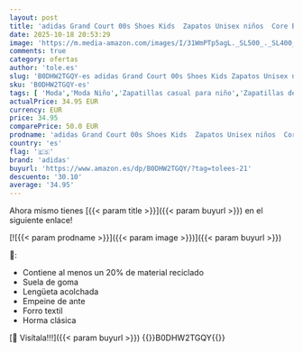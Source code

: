 ```yaml
---
layout: post
title: 'adidas Grand Court 00s Shoes Kids  Zapatos Unisex niños  Core Black/Off White/Gum  35 1/2 EU'
date: 2025-10-18 20:53:29
image: 'https://m.media-amazon.com/images/I/31WmPTp5agL._SL500_._SL400_.jpg'
comments: true
category: ofertas
author: 'tole.es'
slug: 'B0DHW2TGQY-es adidas Grand Court 00s Shoes Kids Zapatos Unisex niños...'
sku: 'B0DHW2TGQY-es'
tags: [ 'Moda','Moda Niño','Zapatillas casual para niño','Zapatillas deportivas y de moda para niños','Zapatos de niño','adidas','zapatos','🇪🇸', ]
actualPrice: 34.95 EUR
currency: EUR
price: 34.95
comparePrice: 50.0 EUR
prodname: 'adidas Grand Court 00s Shoes Kids  Zapatos Unisex niños  Core Black/Off White/Gum  35 1/2 EU'
country: 'es'
flag: '🇪🇸'
brand: 'adidas'
buyurl: 'https://www.amazon.es/dp/B0DHW2TGQY/?tag=tolees-21'
descuento: '30.10'
average: '34.95'
---
```


Ahora mismo tienes [{{< param title >}}]({{< param buyurl >}}) en el siguiente enlace!

[![{{< param prodname >}}]({{< param image >}})]({{< param buyurl >}})

🔎:

- Contiene al menos un 20% de material reciclado
- Suela de goma
- Lengüeta acolchada
- Empeine de ante
- Forro textil
- Horma clásica

[🛒 Visítala!!!]({{< param buyurl >}})
{{<world>}}B0DHW2TGQY{{</world>}}

